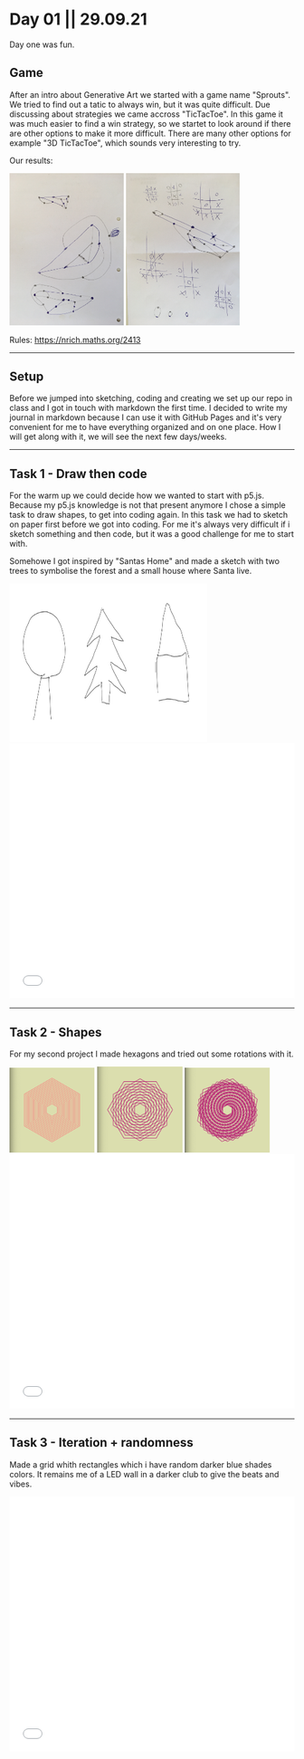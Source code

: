 # Day 01 || 29.09.21

Day one was fun.

## Game

After an intro about Generative Art we started with a game name "Sprouts". We tried to find out a tatic to always win, but it was quite difficult. Due discussing about strategies we came accross "TicTacToe". In this game it was much easier to find a win strategy, so we startet to look around if there are other options to make it more difficult. There are many other options for example "3D TicTacToe", which sounds very interesting to try.

Our results:

<img src="../content/day01/01/sprout01.jpg" width="40%">

<img src="../content/day01/01/sprout02.jpg" width="40%">

Rules:
<https://nrich.maths.org/2413>

---

## Setup

Before we jumped into sketching, coding and creating we set up our repo in class and I got in touch with markdown the first time. I decided to write my journal in markdown because I can use it with GitHub Pages and it's very convenient for me to have everything organized and on one place. How I will get along with it, we will see the next few days/weeks.

---

## Task 1 - Draw then code

For the warm up we could decide how we wanted to start with p5.js. Because my p5.js knowledge is not that present anymore I chose a simple task to draw shapes, to get into coding again. In this task we had to sketch on paper first before we got into coding. For me it's always very difficult if i sketch something and then code, but it was a good challenge for me to start with.

Somehowe I got inspired by "Santas Home" and made a sketch with two trees to symbolise the forest and a small house where Santa live.

<img src="../content/day01/01/sketchDrawing.png" width= "350" height="280">
<iframe src="../content/day01/01/embed.html" width="100%" height="450" frameborder="no"></iframe>

---

## Task 2 - Shapes

For my second project I made hexagons and tried out some rotations with it.

<img src="../content/day01/02/hexa1.png" width= "30%">
<img src="../content/day01/02/hexa2.png" width= "30%">
<img src="../content/day01/02/hexa3.png" width= "30%">

<iframe src="../content/day01/02/embed.html" width="100%" height="450" frameborder="no"></iframe>


---

## Task 3 - Iteration + randomness

Made a grid whith rectangles which i have random darker blue shades colors. It remains me of a LED wall in a darker club to give the beats and vibes.

<iframe src="../content/day01/03/embed.html" width="100%" height="450" frameborder="no"></iframe>


